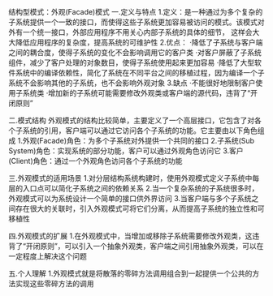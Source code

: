 结构型模式：外观(Facade)模式
一.定义与特点
1.定义：是一种通过为多个复杂的子系统提供一个一致的接口，而使得这些子系统更加容易被访问的模式。该模式对外有一个统一接口，外部应用程序不用关心内部子系统的具体的细节，
这样会大大降低应用程序的复杂度，提高系统的可维护性
2.优点：
·降低了子系统与客户端之间的耦合度，使得子系统的变化不会影响调用它的客户类
·对客户屏蔽了子系统组件，减少了客户处理的对象数目，使得子系统使用起来更加容易
·降低了大型软件系统中的编译依赖性，简化了系统在不同平台之间的移植过程，因为编译一个子系统不会影响其他的子系统，也不会影响外观对象
3.缺点
·不能很好地限制客户使用子系统类
·增加新的子系统可能需要修改外观类或客户端的源代码，违背了“开闭原则”

二.模式结构
外观模式的结构比较简单，主要定义了一个高层接口，它包含了对各个子系统的引用，客户端可以通过它访问各个子系统的功能。它主要由以下角色组成
1.外观(Facade)角色：为多个子系统对外提供一个共同的接口
2.子系统(Sub System)角色：实现系统的部分功能，客户可以通过外观角色访问它
3.客户(Client)角色：通过一个外观角色访问各个子系统的功能

三.外观模式的适用场景
1.对分层结构系统构建时，使用外观模式定义子系统中每层的入口点可以简化子系统之间的依赖关系
2.当一个复杂系统的子系统很多时，外观模式可以为系统设计一个简单的接口供外界访问
3.当客户端与多个子系统之间存在很大的关联时，引入外观模式可将它们分离，从而提高子系统的独立性和可移植性

四.外观模式的扩展
1.在外观模式中，当增加或移除子系统需要修改外观类，这违背了“开闭原则”，可以引入一个抽象外观类，客户端之间引用抽象外观类，可以在一定程度上解决这个问题

五.个人理解
1.外观模式就是将散落的零碎方法调用组合到一起提供一个公共的方法实现这些零碎方法的调用